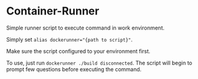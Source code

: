 # Container-Runner

Simple runner script to execute command in work environment.

Simply set `alias dockerunner="{path to script}"`.

Make sure the script configured to your environment first.

To use, just run `dockerunner ./build disconnected`. The script will begin to prompt few
questions before executing the command.